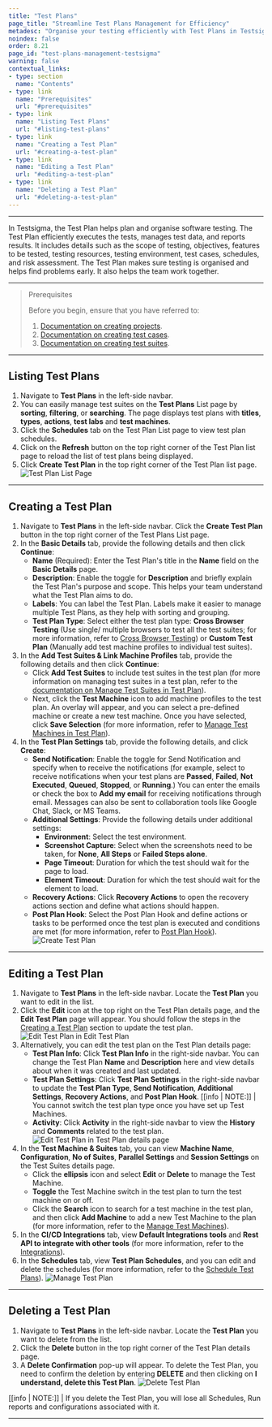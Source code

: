 ```yaml
---
title: "Test Plans"
page_title: "Streamline Test Plans Management for Efficiency"
metadesc: "Organise your testing efficiently with Test Plans in Testsigma. You can easily create, edit, delete, and manage test plans for high-quality software."
noindex: false
order: 8.21
page_id: "test-plans-management-testsigma"
warning: false
contextual_links:
- type: section
  name: "Contents"
- type: link
  name: "Prerequisites"
  url: "#prerequisites"
- type: link
  name: "Listing Test Plans"
  url: "#listing-test-plans"
- type: link
  name: "Creating a Test Plan"
  url: "#creating-a-test-plan"
- type: link
  name: "Editing a Test Plan"
  url: "#editing-a-test-plan"   
- type: link
  name: "Deleting a Test Plan"
  url: "#deleting-a-test-plan"  
---
```


---

In Testsigma, the Test Plan helps plan and organise software testing. The Test Plan efficiently executes the tests, manages test data, and reports results. It includes details such as the scope of testing, objectives, features to be tested, testing resources, testing environment, test cases, schedules, and risk assessment. The Test Plan makes sure testing is organised and helps find problems early. It also helps the team work together.

---

> <p id="prerequisites">Prerequisites</p>
>
> Before you begin, ensure that you have referred to:
> 1. [Documentation on creating projects](https://testsigma.com/docs/projects/overview/).
> 2. [Documentation on creating test cases](https://testsigma.com/docs/test-cases/manage/add-edit-delete/).
> 3. [Documentation on creating test suites](https://testsigma.com/docs/test-management/test-suites/overview/).

---

## **Listing Test Plans**

1. Navigate to **Test Plans** in the left-side navbar.
2. You can easily manage test suites on the **Test Plans** List page by **sorting**, **filtering**, or **searching**. The page displays test plans with **titles**, **types**, **actions**, **test labs** and **test machines**.
3. Click the **Schedules** tab on the Test Plan List page to view test plan schedules.
4. Click on the **Refresh** button on the top right corner of the Test Plan list page to reload the list of test plans being displayed.
5. Click **Create Test Plan** in the top right corner of the Test Plan list page. ![Test Plan List Page](https://s3.amazonaws.com/static-docs.testsigma.com/new_images/projects/applications/listingtestplan.gif)

---

## **Creating a Test Plan**

1. Navigate to **Test Plans** in the left-side navbar. Click the **Create Test Plan** button in the top right corner of the Test Plans List page.
2. In the **Basic Details** tab, provide the following details and then click **Continue**:
    - **Name** (Required): Enter the Test Plan's title in the **Name** field on the **Basic Details** page.
    - **Description**: Enable the toggle for **Description** and briefly explain the Test Plan's purpose and scope. This helps your team understand what the Test Plan aims to do.
    - **Labels**: You can label the Test Plan. Labels make it easier to manage multiple Test Plans, as they help with sorting and grouping.
    - **Test Plan Type**: Select either the test plan type: **Cross Browser Testing** (Use single/ multiple browsers to test all the test suites; for more information, refer to [Cross Browser Testing](https://testsigma.com/docs/test-management/test-plans/cross-browser-testing/)) or **Custom Test Plan** (Manually add test machine profiles to individual test suites).
3. In the **Add Test Suites & Link Machine Profiles** tab, provide the following details and then click **Continue**:
    - Click **Add Test Suites** to include test suites in the test plan (for more information on managing test suites in a test plan, refer to the [documentation on Manage Test Suites in Test Plan](https://testsigma.com/docs/test-management/test-plans/manage-test-suites/)).
    - Next, click the **Test Machine** icon to add machine profiles to the test plan. An overlay will appear, and you can select a pre-defined machine or create a new test machine. Once you have selected, click **Save Selection** (for more information, refer to [Manage Test Machines in Test Plan](https://testsigma.com/docs/test-management/test-plans/manage-test-machines/)).
4. In the **Test Plan Settings** tab, provide the following details, and click **Create**:
    - **Send Notification**: Enable the toggle for Send Notification and specify when to receive the notifications (for example, select to receive notifications when your test plans are **Passed**, **Failed**, **Not Executed**, **Queued**, **Stopped**, or **Running**.) You can enter the emails or check the box to **Add my email** for receiving notifications through email. Messages can also be sent to collaboration tools like Google Chat, Slack, or MS Teams.
    - **Additional Settings**: Provide the following details under additional settings:
        - **Environment**: Select the test environment.
        - **Screenshot Capture**: Select when the screenshots need to be taken, for **None**, **All Steps** or **Failed Steps alone**.
        - **Page Timeout**: Duration for which the test should wait for the page to load.
        - **Element Timeout**: Duration for which the test should wait for the element to load.
    - **Recovery Actions**: Click **Recovery Actions** to open the recovery actions section and define what actions should happen.
    - **Post Plan Hook**: Select the Post Plan Hook and define actions or tasks to be performed once the test plan is executed and conditions are met (for more information, refer to [Post Plan Hook](https://testsigma.com/docs/test-management/test-plans/post-plan-hook/)).
![Create Test Plan](https://s3.amazonaws.com/static-docs.testsigma.com/new_images/projects/applications/creatinga_testplan.gif)

---

## **Editing a Test Plan**

1. Navigate to **Test Plans** in the left-side navbar. Locate the **Test Plan** you want to edit in the list.
2. Click the **Edit** icon at the top right on the Test Plan details page, and the **Edit Test Plan** page will appear. You should follow the steps in the [Creating a Test Plan](https://testsigma.com/docs/test-management/test-plans/overview/#creating-a-test-plan) section to update the test plan. ![Edit Test Plan in Edit Test Plan](https://s3.amazonaws.com/static-docs.testsigma.com/new_images/projects/applications/editinga1_testplan.gif)
3. Alternatively, you can edit the test plan on the Test Plan details page:
    - **Test Plan Info**: Click **Test Plan Info** in the right-side navbar. You can change the Test Plan **Name** and **Description** here and view details about when it was created and last updated.
    - **Test Plan Settings**: Click **Test Plan Settings** in the right-side navbar to update the **Test Plan Type**, **Send Notification**, **Additional Settings**, **Recovery Actions**, and **Post Plan Hook**.
     [[info | NOTE:]]
     | You cannot switch the test plan type once you have set up Test Machines.
    - **Activity**: Click **Activity** in the right-side navbar to view the **History** and **Comments** related to the test plan.
![Edit Test Plan in Test Plan details page](https://s3.amazonaws.com/static-docs.testsigma.com/new_images/projects/applications/editinga2_testplan.gif)
4. In the **Test Machine & Suites** tab, you can view **Machine Name**, **Configuration**, **No of Suites**, **Parallel Settings** and **Session Settings** on the Test Suites details page.
    - Click the **ellipsis** icon and select **Edit** or **Delete** to manage the Test Machine.
    - **Toggle** the Test Machine switch in the test plan to turn the test machine on or off.
    - Click the **Search** icon to search for a test machine in the test plan, and then click **Add Machine** to add a new Test Machine to the plan (for more information, refer to the [Manage Test Machines](https://testsigma.com/docs/test-management/test-plans/manage-test-machines/)).
5. In the **CI/CD Integrations** tab, view **Default Integrations tools** and **Rest API to integrate with other tools** (for more information, refer to the [Integrations](https://testsigma.com/docs/integrations/overview/)).
6. In the **Schedules** tab, view **Test Plan Schedules**, and you can edit and delete the schedules (for more information, refer to the [Schedule Test Plans](https://testsigma.com/docs/test-management/test-plans/schedule-plans/)). ![Manage Test Plan](https://s3.amazonaws.com/static-docs.testsigma.com/new_images/projects/applications/manage_testplan.gif)

---

## **Deleting a Test Plan**

1. Navigate to **Test Plans** in the left-side navbar. Locate the **Test Plan** you want to delete from the list.
2. Click the **Delete** button in the top right corner of the Test Plan details page.
3. A **Delete Confirmation** pop-up will appear. To delete the Test Plan, you need to confirm the deletion by entering **DELETE** and then clicking on **I understand, delete this Test Plan**. ![Delete Test Plan](https://s3.amazonaws.com/static-docs.testsigma.com/new_images/projects/applications/deleting_a_testplan.gif)

[[info | NOTE:]]
| If you delete the Test Plan, you will lose all Schedules, Run reports and configurations associated with it.

---

